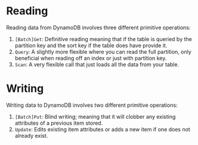# Reading

Reading data from DynamoDB involves three different primitive operations:

1. `[Batch]Get`: Definitive reading meaning that if the table is queried by the partition key and the sort key if the table does have
   provide it.
1. `Query`: A slightly more flexible where you can read the full partition, only beneficial when reading off an index or just with partition
   key.
1. `Scan`: A very flexible call that just loads all the data from your table.

# Writing

Writing data to DynamoDB involves two different primitive operations:

1. `[Batch]Put`: Blind writing; meaning that it will clobber any existing attributes of a previous item stored.
1. `Update`: Edits existing item attributes or adds a new item if one does not already exist.
